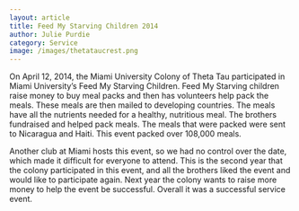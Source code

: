 ```yaml
---
layout: article
title: Feed My Starving Children 2014
author: Julie Purdie
category: Service
image: /images/thetataucrest.png
---
```


On April 12, 2014, the Miami University Colony of Theta Tau participated in Miami
University’s Feed My Starving Children. Feed My Starving children raise money to buy 
meal packs and then has volunteers help pack the meals. These meals are then mailed to 
developing countries. The meals have all the nutrients needed for a healthy, nutritious 
meal. The brothers fundraised and helped pack meals. The meals that were packed were 
sent to Nicaragua and Haiti. This event packed over 108,000 meals. 

Another club at Miami hosts this event, so we had no control over the date, which 
made it difficult for everyone to attend. This is the second year that the colony participated 
in this event, and all the brothers liked the event and would like to participate again. Next 
year the colony wants to raise more money to help the event be successful. Overall it was a 
successful service event.